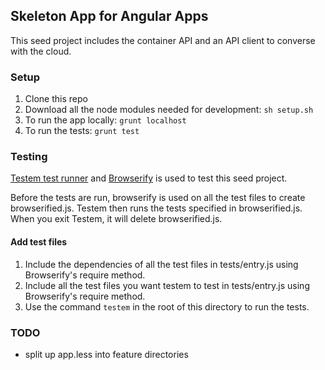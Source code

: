 ## Skeleton App for Angular Apps
This seed project includes the container API and an API client to converse with the cloud.

### Setup
1. Clone this repo
2. Download all the node modules needed for development:
`sh setup.sh`
3. To run the app locally: `grunt localhost`
4. To run the tests: `grunt test`

### Testing
[Testem test runner](https://github.com/airportyh/testem) and [Browserify](http://browserify.org/) is used to test this
seed project.

Before the tests are run, browserify is used on all the test files to create
browserified.js. Testem then runs the tests specified in browserified.js. When you exit Testem, it will delete
browserified.js.

#### Add test files
1. Include the dependencies of all the test files in tests/entry.js using Browserify's require method.
2. Include all the test files you want testem to test in tests/entry.js using Browserify's require method.
3. Use the command `testem` in the root of this directory to run the tests.

### TODO
* split up app.less into feature directories